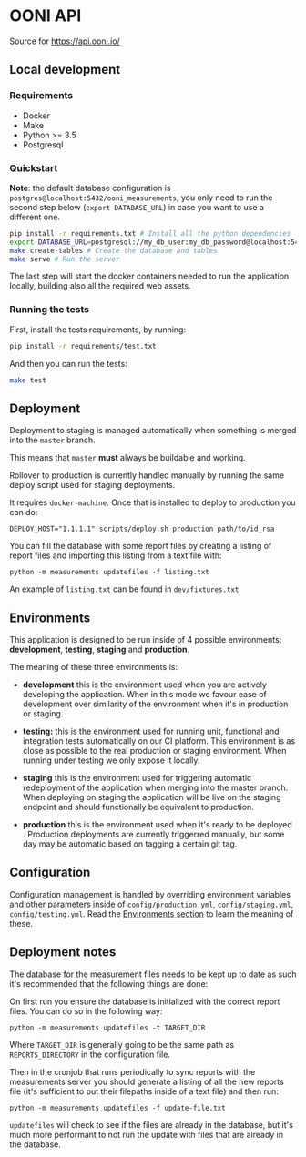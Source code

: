 # OONI API

Source for https://api.ooni.io/

## Local development

### Requirements

* Docker
* Make
* Python >= 3.5
* Postgresql

### Quickstart

**Note**: the default database configuration is `postgres@localhost:5432/ooni_measurements`,
you only need to run the second step below (`export DATABASE_URL`) in case you want to use a different one.

```bash
pip install -r requirements.txt # Install all the python dependencies
export DATABASE_URL=postgresql://my_db_user:my_db_password@localhost:5432/ooni_measurements
make create-tables # Create the database and tables
make serve # Run the server
```

The last step will start the docker containers needed to run the application locally,
 building also all the required web assets.

### Running the tests

First, install the tests requirements, by running:

```bash
pip install -r requirements/test.txt
```

And then you can run the tests:

```bash
make test
```

## Deployment

Deployment to staging is managed automatically when something is merged into
 the `master` branch.

This means that `master` **must** always be buildable and working.

Rollover to production is currently handled manually by running the same
deploy script used for staging deployments.

It requires `docker-machine`. Once that is installed to deploy to production
 you can do:

```
DEPLOY_HOST="1.1.1.1" scripts/deploy.sh production path/to/id_rsa
```

You can fill the database with some report files by creating a listing of
report files and importing this listing from a text file with:

```
python -m measurements updatefiles -f listing.txt
```

An example of `listing.txt` can be found in `dev/fixtures.txt`

## Environments

This application is designed to be run inside of 4 possible environments:
**development**, **testing**, **staging** and **production**.

The meaning of these three environments is:

* **development** this is the environment used when you are actively
developing the application. When in this mode we favour ease of development
over similarity of the environment when it's in production or staging.

* **testing:** this is the environment used for running unit, functional and
 integration tests automatically on our CI platform. This environment is as
 close as possible to the real production or staging environment. When
 running under testing we only expose it locally.

* **staging** this is the environment used for triggering automatic
redeployment of the application when merging into the master branch. When
deploying on staging the application will be live on the staging endpoint
and should functionally be equivalent to production.

* **production** this is the environment used when it's ready to be deployed
. Production deployments are currently triggerred manually, but some day may
 be automatic based on tagging a certain git tag.

## Configuration

Configuration management is handled by overriding environment variables and
other parameters inside of `config/production.yml`, `config/staging.yml`,
`config/testing.yml`. Read the [Environments section](#environments) to
learn the meaning of these.

## Deployment notes

The database for the measurement files needs to be kept up to date as such it's
recommended that the following things are done:

On first run you ensure the database is initialized with the correct
report files.
You can do so in the following way:
```
python -m measurements updatefiles -t TARGET_DIR
```
Where `TARGET_DIR` is generally going to be the same path as
`REPORTS_DIRECTORY` in the configuration file.

Then in the cronjob that runs periodically to sync reports with the
measurements server you should generate a listing of all the new reports file
(it's sufficient to put their filepaths inside of a text file) and then
run:

```
python -m measurements updatefiles -f update-file.txt
```

`updatefiles` will check to see if the files are already in the database, but
it's much more performant to not run the update with files that are already in
the database.
